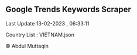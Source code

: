 

## Google Trends Keywords Scraper 
 
Last Update 13-02-2023 , 06:33:11

Country List :
VIETNAM.json



© Abdul Muttaqin 
